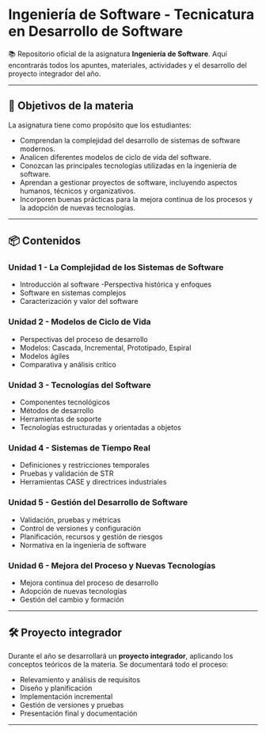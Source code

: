 # Ingeniería de Software - Tecnicatura en Desarrollo de Software

📚 Repositorio oficial de la asignatura **Ingeniería de Software**. Aquí encontrarás todos los apuntes, materiales, actividades y el desarrollo del proyecto integrador del año.

---

## 📌 Objetivos de la materia

La asignatura tiene como propósito que los estudiantes:
- Comprendan la complejidad del desarrollo de sistemas de software modernos.
- Analicen diferentes modelos de ciclo de vida del software.
- Conozcan las principales tecnologías utilizadas en la ingeniería de software.
- Aprendan a gestionar proyectos de software, incluyendo aspectos humanos, técnicos y organizativos.
- Incorporen buenas prácticas para la mejora continua de los procesos y la adopción de nuevas tecnologías.

---

## 📦 Contenidos

### Unidad 1 - La Complejidad de los Sistemas de Software
- Introducción al software
-Perspectiva histórica y enfoques
- Software en sistemas complejos
- Caracterización y valor del software

### Unidad 2 - Modelos de Ciclo de Vida
- Perspectivas del proceso de desarrollo
- Modelos: Cascada, Incremental, Prototipado, Espiral
- Modelos ágiles
- Comparativa y análisis crítico

### Unidad 3 - Tecnologías del Software
- Componentes tecnológicos
- Métodos de desarrollo
- Herramientas de soporte
- Tecnologías estructuradas y orientadas a objetos

### Unidad 4 - Sistemas de Tiempo Real
- Definiciones y restricciones temporales
- Pruebas y validación de STR
- Herramientas CASE y directrices industriales

### Unidad 5 - Gestión del Desarrollo de Software
- Validación, pruebas y métricas
- Control de versiones y configuración
- Planificación, recursos y gestión de riesgos
- Normativa en la ingeniería de software

### Unidad 6 - Mejora del Proceso y Nuevas Tecnologías
- Mejora continua del proceso de desarrollo
- Adopción de nuevas tecnologías
- Gestión del cambio y formación

---

## 🛠 Proyecto integrador

Durante el año se desarrollará un **proyecto integrador**, aplicando los conceptos teóricos de la materia. Se documentará todo el proceso:
- Relevamiento y análisis de requisitos
- Diseño y planificación
- Implementación incremental
- Gestión de versiones y pruebas
- Presentación final y documentación

---
